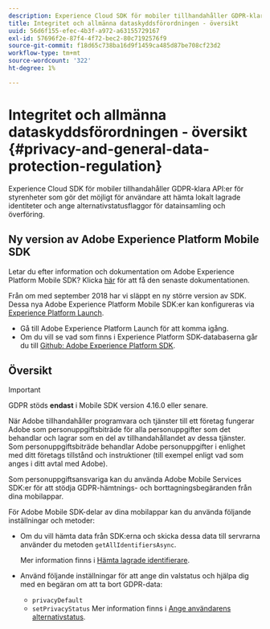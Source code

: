```yaml
---
description: Experience Cloud SDK för mobiler tillhandahåller GDPR-klara API:er för styrenheter som gör det möjligt för användare att hämta lokalt lagrade identiteter och ange alternativstatusflaggor för datainsamling och överföring.
title: Integritet och allmänna dataskyddsförordningen - översikt
uuid: 56d6f155-efec-4b3f-a972-a63155729167
exl-id: 57696f2e-87f4-4f72-bec2-80c7192576f9
source-git-commit: f18d65c738ba16d9f1459ca485d87be708cf23d2
workflow-type: tm+mt
source-wordcount: '322'
ht-degree: 1%

---
```


# Integritet och allmänna dataskyddsförordningen - översikt {#privacy-and-general-data-protection-regulation}

Experience Cloud SDK för mobiler tillhandahåller GDPR-klara API:er för styrenheter som gör det möjligt för användare att hämta lokalt lagrade identiteter och ange alternativstatusflaggor för datainsamling och överföring.

## Ny version av Adobe Experience Platform Mobile SDK

Letar du efter information och dokumentation om Adobe Experience Platform Mobile SDK? Klicka [här](https://aep-sdks.gitbook.io/docs/) för att få den senaste dokumentationen.

Från om med september 2018 har vi släppt en ny större version av SDK. Dessa nya Adobe Experience Platform Mobile SDK:er kan konfigureras via [Experience Platform Launch](https://www.adobe.com/experience-platform/launch.html).

* Gå till Adobe Experience Platform Launch för att komma igång.
* Om du vill se vad som finns i Experience Platform SDK-databaserna går du till [Github: Adobe Experience Platform SDK](https://github.com/Adobe-Marketing-Cloud/acp-sdks).

## Översikt

>[!IMPORTANT]
>
>GDPR stöds **endast** i Mobile SDK version 4.16.0 eller senare.

När Adobe tillhandahåller programvara och tjänster till ett företag fungerar Adobe som personuppgiftsbiträde för alla personuppgifter som det behandlar och lagrar som en del av tillhandahållandet av dessa tjänster. Som personuppgiftsbiträde behandlar Adobe personuppgifter i enlighet med ditt företags tillstånd och instruktioner (till exempel enligt vad som anges i ditt avtal med Adobe).

Som personuppgiftsansvariga kan du använda Adobe Mobile Services SDK:er för att stödja GDPR-hämtnings- och borttagningsbegäranden från dina mobilappar.

För Adobe Mobile SDK-delar av dina mobilappar kan du använda följande inställningar och metoder:

* Om du vill hämta data från SDK:erna och skicka dessa data till servrarna använder du metoden `getAllIdentifiersAsync`.

   Mer information finns i [Hämta lagrade identifierare](/help/android/c-mob-privacy-gdpr-android/c-mob-gdpr-ret-stored-ids-android.md).

* Använd följande inställningar för att ange din valstatus och hjälpa dig med en begäran om att ta bort GDPR-data:

   * `privacyDefault`
   * `setPrivacyStatus`
   Mer information finns i [Ange användarens alternativstatus](/help/android/c-mob-privacy-gdpr-android/privacy.md).
